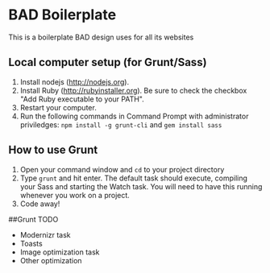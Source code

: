 BAD  Boilerplate
===============

This is a boilerplate BAD design uses for all its websites

## Local computer setup (for Grunt/Sass)
1. Install nodejs (http://nodejs.org).
2. Install Ruby (http://rubyinstaller.org). Be sure to check the checkbox "Add Ruby executable to your PATH".
4. Restart your computer.
5. Run the following commands in Command Prompt with administrator priviledges: `npm install -g grunt-cli` and `gem install sass`

## How to use Grunt
1. Open your command window and `cd` to your project directory
2. Type `grunt` and hit enter. The default task should execute, compiling your Sass and starting the Watch task. You will need to have this running whenever you work on a project.
4. Code away!

##Grunt TODO
- Modernizr task
- Toasts
- Image optimization task
- Other optimization
